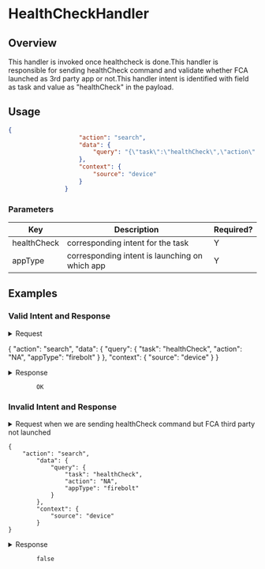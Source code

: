 # HealthCheckHandler 

## Overview

This handler is invoked once healthcheck is done.This handler is responsible for sending healthCheck command and validate whether FCA launched as 3rd party app or not.This handler intent is identified with field as task and value as "healthCheck" in the payload.

## Usage

```json
{
                    "action": "search",
                    "data": {
                        "query": "{\"task\":\"healthCheck\",\"action\":\"NA\",\"appType\":\"firebolt\"}"
                    },
                    "context": {
                        "source": "device"
                    }
                }
```

### Parameters

| Key               | Description                                       | Required? |
|-------------------|---------------------------------------------------|-----------|
| healthCheck       | corresponding intent for the task                 | Y         |
| appType           | corresponding intent is launching on which app    | Y         |

## Examples

### Valid Intent and Response

<details>
    <summary> Request </summary>
</details>

{
    "action": "search",
    "data": {
        "query": {
            "task": "healthCheck",
            "action": "NA",
            "appType": "firebolt"
        }
    },
    "context": {
        "source": "device"
    }
}

<details>
    <summary> Response </summary>
</details>

            OK


### Invalid Intent and Response

<details>
    <summary>Request when we are sending healthCheck command but FCA third party not launched  </summary>
</details>
 
    {
        "action": "search",
            "data": {
                "query": {
                    "task": "healthCheck",
                    "action": "NA",
                    "appType": "firebolt"
                }
            },
            "context": {
                "source": "device"
            }
    }

<details>
    <summary> Response  </summary>
</details>

            false
